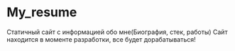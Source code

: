 # My_resume
Статичный сайт с информацией обо мне(Биография, стек, работы)
Сайт находится в моменте разработки, все будет дорабатываться!
